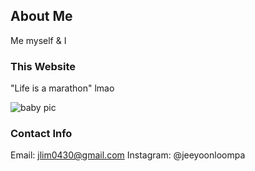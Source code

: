 ## About Me

Me myself & I

### This Website

"Life is a marathon" lmao

![baby pic](https://lh3.googleusercontent.com/hhTtv3q0GKqFLAXzZawM2MN7gvll7WsDMci60Q_EkrQZgpL-9yZqSOQuPVOzTOosukFqQUyZ8pHZ9pBhDF7m8YTFQiHKzuA2P3SX9oWotITla4G-OS1RK_IqwVuqniNPG3Vp6PAzsrtAZlNujROp0HR5c5G9-Y0Q9qtUR5gzvwuldpxjmUGQwgFmR5dDTYnhI81ImF9WjKlJgQ1ZFJFcj8IqqmcKFzCayrRV-HEYzri3XssCJD7t7PwU_bhztC2HkyW51Yepy8yYIydPDGyPpA6Tgy_V8aHXOgw5wvvXfB39iblvJHRg29DxjB7CckoX8CsuGsiZOhnqKJactho7cB-zt5IdgSt4plO6FFmf1xSQZ0p8dzYu-4TAbYdkHeTvCxb7WJNKgjkFKuoycyAtskYH5NwXagxJJdhJzl9gR_GE1_YYOIrixhU8a98xCqmBNnRyLPCzN6FacT7pMSNluirHjGxbvWZGtbFSQ8C_nrRpz0lOcQ-RDnVTxd4moO9jmfNteCu_ZT_jqkRMVvoZCBroBBuWwjFz_HOG_AKzvwwNZpRDPDqnliGEd4IZqFoOsZ5U2iufY0mtcj7qhToXujBvizW7msWrxlzJb5dAVjVf5CX3t4yzAFgUpWOx6UtS3GugOw1NRSlIXJkAE7_pdSRFUAz9YCQh2Orc59CT-lLlhBxf3SRmaDI-lKY0QGE=w1068-h1424-no) <!-- .element width="50%" -->

### Contact Info

Email: jlim0430@gmail.com
Instagram: @jeeyoonloompa
